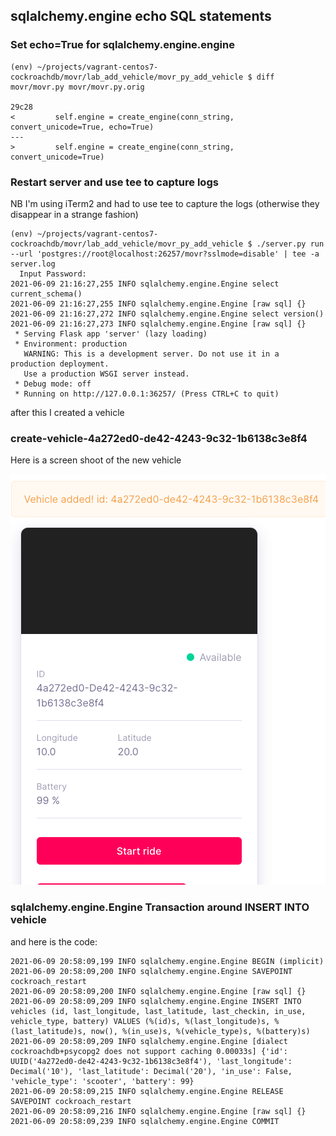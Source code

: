 ## sqlalchemy.engine echo SQL statements

### Set echo=True for sqlalchemy.engine.engine

```
(env) ~/projects/vagrant-centos7-cockroachdb/movr/lab_add_vehicle/movr_py_add_vehicle $ diff movr/movr.py movr/movr.py.orig

29c28
<         self.engine = create_engine(conn_string, convert_unicode=True, echo=True)
---
>         self.engine = create_engine(conn_string, convert_unicode=True)
```

### Restart server and use tee to capture logs 

NB I'm using iTerm2 and had to use tee to capture the logs (otherwise they disappear in a strange fashion)

```
(env) ~/projects/vagrant-centos7-cockroachdb/movr/lab_add_vehicle/movr_py_add_vehicle $ ./server.py run --url 'postgres://root@localhost:26257/movr?sslmode=disable' | tee -a server.log
  Input Password:
2021-06-09 21:16:27,255 INFO sqlalchemy.engine.Engine select current_schema()
2021-06-09 21:16:27,255 INFO sqlalchemy.engine.Engine [raw sql] {}
2021-06-09 21:16:27,272 INFO sqlalchemy.engine.Engine select version()
2021-06-09 21:16:27,273 INFO sqlalchemy.engine.Engine [raw sql] {}
 * Serving Flask app 'server' (lazy loading)
 * Environment: production
   WARNING: This is a development server. Do not use it in a production deployment.
   Use a production WSGI server instead.
 * Debug mode: off
 * Running on http://127.0.0.1:36257/ (Press CTRL+C to quit)
```

after this I created a vehicle 

### create-vehicle-4a272ed0-de42-4243-9c32-1b6138c3e8f4

Here is a screen shoot of the new vehicle 

![create-vehicle-4a272ed0-de42-4243-9c32-1b6138c3e8f4.png](create-vehicle-4a272ed0-de42-4243-9c32-1b6138c3e8f4.png)

### sqlalchemy.engine.Engine Transaction around INSERT INTO vehicle
and here is the code:

```
2021-06-09 20:58:09,199 INFO sqlalchemy.engine.Engine BEGIN (implicit)
2021-06-09 20:58:09,200 INFO sqlalchemy.engine.Engine SAVEPOINT cockroach_restart
2021-06-09 20:58:09,200 INFO sqlalchemy.engine.Engine [raw sql] {}
2021-06-09 20:58:09,209 INFO sqlalchemy.engine.Engine INSERT INTO vehicles (id, last_longitude, last_latitude, last_checkin, in_use, vehicle_type, battery) VALUES (%(id)s, %(last_longitude)s, %(last_latitude)s, now(), %(in_use)s, %(vehicle_type)s, %(battery)s)
2021-06-09 20:58:09,209 INFO sqlalchemy.engine.Engine [dialect cockroachdb+psycopg2 does not support caching 0.00033s] {'id': UUID('4a272ed0-de42-4243-9c32-1b6138c3e8f4'), 'last_longitude': Decimal('10'), 'last_latitude': Decimal('20'), 'in_use': False, 'vehicle_type': 'scooter', 'battery': 99}
2021-06-09 20:58:09,215 INFO sqlalchemy.engine.Engine RELEASE SAVEPOINT cockroach_restart
2021-06-09 20:58:09,216 INFO sqlalchemy.engine.Engine [raw sql] {}
2021-06-09 20:58:09,239 INFO sqlalchemy.engine.Engine COMMIT
```